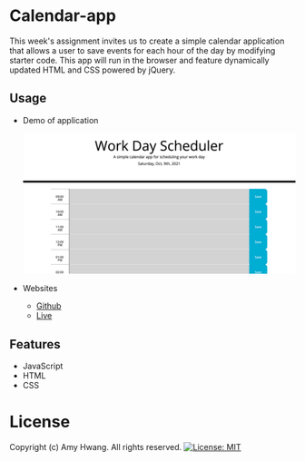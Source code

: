 # Calendar-app

This week's assignment invites us to create a simple calendar application that allows a user to save events for each hour of the day by modifying starter code. This app will run in the browser and feature dynamically updated HTML and CSS powered by jQuery.

## Usage

* Demo of application

  ![Calendar App](assets/Img/demo.png)

* Websites
  * [Github](https://github.com/wl0194)
  * [Live](https://wl0194.github.io/Calendar-app/)

## Features

* JavaScript
* HTML
* CSS

# License

Copyright (c) Amy Hwang. All rights reserved.
[![License: MIT](https://img.shields.io/badge/License-MIT-yellow.svg)](https://opensource.org/licenses/MIT)
